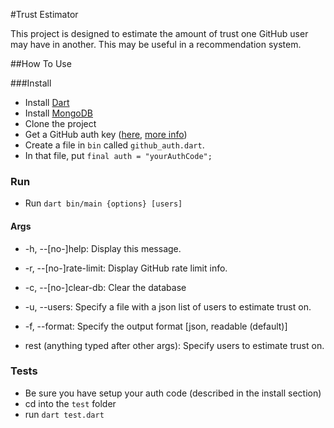 #Trust Estimator

This project is designed to estimate the amount of trust one GitHub user may have in another. This may be useful in a recommendation system.

##How To Use

###Install
 - Install [Dart](https://www.dartlang.org/)
 - Install [MongoDB](http://www.mongodb.org/)
 - Clone the project
 - Get a GitHub auth key ([here](https://github.com/settings/applications/new), [more info](https://developer.github.com/v3/oauth/))
 - Create a file in `bin` called `github_auth.dart`.
 - In that file, put `final auth = "yourAuthCode";`


### Run

 - Run `dart bin/main {options} [users]`

#### Args
 - \-h, --[no-]help: Display this message.
 - \-r, --[no-]rate-limit: Display GitHub rate limit info.
 - \-c, --[no-]clear-db: Clear the database
 - \-u, --users: Specify a file with a json list of users to estimate trust on.
 - \-f, --format: Specify the output format [json, readable (default)]

 - rest (anything typed after other args): Specify users to estimate trust on.


### Tests
  - Be sure you have setup your auth code (described in the install section)
  - cd into the `test` folder
  - run `dart test.dart`